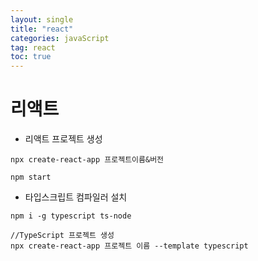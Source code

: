 ```yaml
---
layout: single
title: "react"
categories: javaScript
tag: react
toc: true
---
```


# 리액트

- 리액트 프로젝트 생성
```
npx create-react-app 프로젝트이름&버전

npm start
```

- 타입스크립트 컴파일러 설치
```
npm i -g typescript ts-node

//TypeScript 프로젝트 생성
npx create-react-app 프로젝트 이름 --template typescript
```



